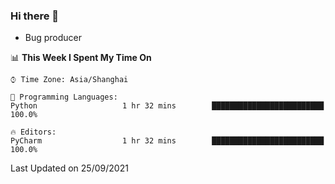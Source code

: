 ### Hi there 👋
* Bug producer
<!--START_SECTION:waka-->
📊 **This Week I Spent My Time On** 

```text
⌚︎ Time Zone: Asia/Shanghai

💬 Programming Languages: 
Python                   1 hr 32 mins        █████████████████████████   100.0%

🔥 Editors: 
PyCharm                  1 hr 32 mins        █████████████████████████   100.0%

```


 Last Updated on 25/09/2021
<!--END_SECTION:waka-->
